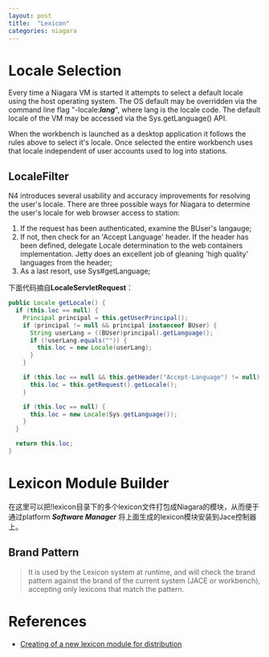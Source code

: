 ```yaml
---
layout: post
title:  "Lexicon"
categories: niagara
---
```


# Locale Selection

Every time a Niagara VM is started it attempts to select a default locale using the host operating system. The OS default may be overridden via the command line flag "-locale:___lang___", where lang is the locale code. The default locale of the VM may be accessed via the Sys.getLanguage() API.

When the workbench is launched as a desktop application it follows the rules above to select it's locale. Once selected the entire workbench uses that locale independent of user accounts used to log into stations.

## LocaleFilter

N4 introduces several usability and accuracy improvements for resolving the user's locale. There are three possible ways for Niagara to determine the user's locale for web browser access to station:

1. If the request has been authenticated, examine the BUser's langauge;
2. If not, then check for an 'Accept Language' header. If the header has been defined, delegate Locale determination to the web containers implementation. Jetty does an excellent job of gleaning 'high quality' languages from the header;
3. As a last resort, use Sys#getLanguage;

下面代码摘自**LocaleServletRequest**：

```java
public Locale getLocale() {
  if (this.loc == null) {
    Principal principal = this.getUserPrincipal();
    if (principal != null && principal instanceof BUser) {
      String userLang = ((BUser)principal).getLanguage();
      if (!userLang.equals("")) {
        this.loc = new Locale(userLang);
      }
    }

    if (this.loc == null && this.getHeader("Accept-Language") != null) {
      this.loc = this.getRequest().getLocale();
    }

    if (this.loc == null) {
      this.loc = new Locale(Sys.getLanguage());
    }
  }

  return this.loc;
}
```

# Lexicon Module Builder

在这里可以把!lexicon目录下的多个lexicon文件打包成Niagara的模块，从而便于通过platform ___Software Manager___ 将上面生成的lexicon模块安装到Jace控制器上。

## Brand Pattern

>It is used by the Lexicon system at runtime, and will check the brand pattern against the brand of the current system (JACE or workbench), accepting only lexicons that match the pattern.

# References

- [Creating of a new lexicon module for distribution](local:|module://docLexicon/doc/ID-1086-000001f5.html#ID-1086-000001f5)
